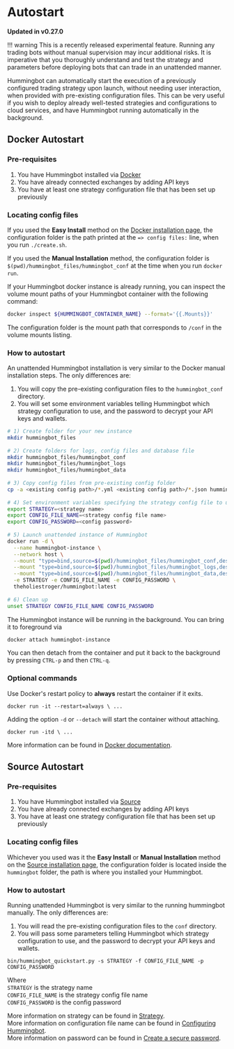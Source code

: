 # Autostart
**Updated in v0.27.0**
 
!!! warning
    This is a recently released experimental feature. Running any trading bots without manual supervision may incur additional risks. It is imperative that you thoroughly understand and test the strategy and parameters before deploying bots that can trade in an unattended manner.
 
Hummingbot can automatically start the execution of a previously configured trading strategy upon launch, without needing user interaction, when provided with pre-existing configuration files. This can be very useful if you wish to deploy already well-tested strategies and configurations to cloud services, and have Hummingbot running automatically in the background.
<br>
 
## Docker Autostart
### Pre-requisites
 
1. You have Hummingbot installed via [Docker](/installation/docker)
2. You have already connected exchanges by adding API keys
3. You have at least one strategy configuration file that has been set up previously
 
### Locating config files
 
If you used the **Easy Install** method on the [Docker installation page](/installation/docker/linux), the configuration folder is the path printed at the `=> config files:` line, when you run `./create.sh`.
 
If you used the **Manual Installation** method, the configuration folder is `$(pwd)/hummingbot_files/hummingbot_conf` at the time when you run `docker run`.
 
If your Hummingbot docker instance is already running, you can inspect the volume mount paths of your Hummingbot container with the following command:
 
```bash
docker inspect ${HUMMINGBOT_CONTAINER_NAME} --format='{{.Mounts}}'
```
 
The configuration folder is the mount path that corresponds to `/conf` in the volume mounts listing.
 
 
### How to autostart
 
An unattended Hummingbot installation is very similar to the Docker manual installation steps. The only differences are:
 
 1. You will copy the pre-existing configuration files to the `hummingbot_conf` directory.
 2. You will set some environment variables telling Hummingbot which strategy configuration to use, and the password to decrypt your API keys and wallets.
 
```bash
# 1) Create folder for your new instance
mkdir hummingbot_files
 
# 2) Create folders for logs, config files and database file
mkdir hummingbot_files/hummingbot_conf
mkdir hummingbot_files/hummingbot_logs
mkdir hummingbot_files/hummingbot_data
 
# 3) Copy config files from pre-existing config folder
cp -a <existing config path>/*.yml <existing config path>/*.json hummingbot_files/hummingbot_conf/
 
# 4) Set environment variables specifying the strategy config file to use, and the decryption password
export STRATEGY=<strategy name>
export CONFIG_FILE_NAME=<strategy config file name>
export CONFIG_PASSWORD=<config password>
 
# 5) Launch unattended instance of Hummingbot
docker run -d \
  --name hummingbot-instance \
  --network host \
  --mount "type=bind,source=$(pwd)/hummingbot_files/hummingbot_conf,destination=/conf/" \
  --mount "type=bind,source=$(pwd)/hummingbot_files/hummingbot_logs,destination=/logs/" \
  --mount "type=bind,source=$(pwd)/hummingbot_files/hummingbot_data,destination=/data/" \
  -e STRATEGY -e CONFIG_FILE_NAME -e CONFIG_PASSWORD \
  theholiestroger/hummingbot:latest
  
# 6) Clean up
unset STRATEGY CONFIG_FILE_NAME CONFIG_PASSWORD
```
 
The Hummingbot instance will be running in the background. You can bring it to foreground via
 
```bash
docker attach hummingbot-instance
```
 
You can then detach from the container and put it back to the background by pressing `CTRL-p` and then `CTRL-q`.
 
### Optional commands
 
Use Docker's restart policy to **always** restart the container if it exits.
 
```
docker run -it --restart=always \ ...
```
 
Adding the option `-d` or `--detach` will start the container without attaching.
 
```
docker run -itd \ ...
```
 
More information can be found in [Docker documentation](https://docs.docker.com/engine/reference/commandline/run/).
 
 
## Source Autostart  
### Pre-requisites  
 
1. You have Hummingbot installed via [Source](/installation/source)
2. You have already connected exchanges by adding API keys
3. You have at least one strategy configuration file that has been set up previously
 
### Locating config files
 
Whichever you used was it the **Easy Install** or **Manual Installation** method on the [Source installation page](/installation/source/linux), the configuration folder is located inside the `hummingbot` folder, the path is where you installed your Hummingbot.
 
### How to autostart
 
Running unattended Hummingbot is very similar to the running hummingbot manually. The only differences are:
 
 1. You will read the pre-existing configuration files to the `conf` directory.
 2. You will pass some parameters telling Hummingbot which strategy configuration to use, and the password to decrypt your API keys and wallets.
 
```
bin/hummingbot_quickstart.py -s STRATEGY -f CONFIG_FILE_NAME -p CONFIG_PASSWORD
```
Where  
`STRATEGY` is the strategy name  
`CONFIG_FILE_NAME` is the strategy config file name  
`CONFIG_PASSWORD` is the config password  
 
More information on strategy can be found in [Strategy](/strategies).  
More information on configuration file name can be found in [Configuring Hummingbot](/operation/configuration).  
More information on password can be found in [Create a secure password](/quickstart/configure/#create-a-secure-password).  

